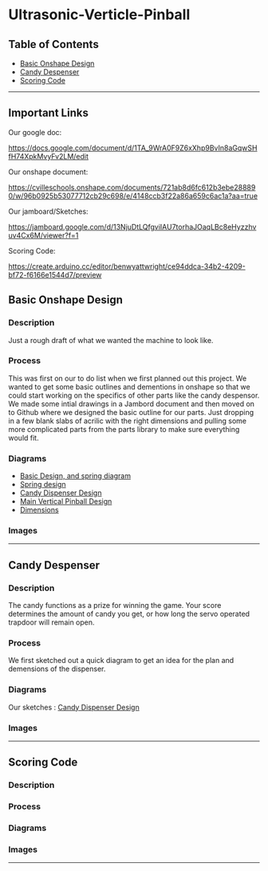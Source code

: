 # Ultrasonic-Verticle-Pinball
 
## Table of Contents 
* [Basic Onshape Design](#BasicOnshapeDesign)
* [Candy Despenser](#CandyDespenser)
* [Scoring Code](#ScoringCode)

---
## Important Links
Our google doc:

https://docs.google.com/document/d/1TA_9WrA0F9Z6xXhp9BvIn8aGqwSHfH74XpkMvyFv2LM/edit

Our onshape document:

https://cvilleschools.onshape.com/documents/721ab8d6fc612b3ebe288890/w/96b0925b53077712cb29c698/e/4148ccb3f22a86a659c6ac1a?aa=true

Our jamboard/Sketches:

https://jamboard.google.com/d/13NjuDtLQfgviIAU7torhaJOaqLBc8eHyzzhvuv4Cx6M/viewer?f=1

Scoring Code:

https://create.arduino.cc/editor/benwyattwright/ce94ddca-34b2-4209-bf72-f6166e1544d7/preview

## Basic Onshape Design 

### Description 

Just a rough draft of what we wanted the machine to look like. 

### Process

This was first on our to do list when we first planned out this project. We wanted to get some basic outlines and dementions in onshape so that we could start working on the specifics of other parts like the candy despensor. We made some intial drawings in a Jambord document and then moved on to Github where we designed the basic outline for our parts. Just dropping in a few blank slabs of acrilic with the right dimensions and pulling some more complicated parts from the parts library to make sure everything would fit. 

### Diagrams 

* [Basic Design, and spring diagram](Photos/Screenshot%202021-02-11%20at%203.44.58%20PM.png)
* [Spring design](Photos/Screenshot%202021-02-11%20at%203.46.49%20PM.png)
* [Candy Dispenser Design](Photos/Screenshot%202021-02-11%20at%203.46.57%20PM.png)
* [Main Vertical Pinball Design](Photos/Screenshot%202021-02-11%20at%203.47.06%20PM.png)
* [Dimensions](Photos/Screenshot%202021-02-11%20at%203.47.17%20PM.png)

### Images 


---

## Candy Despenser 

### Description 

The candy functions as a prize for winning the game. Your score determines the amount of candy you get, or how long the servo operated trapdoor will remain open. 

### Process

We first sketched out a quick diagram to get an idea for the plan and demensions of the dispenser. 

### Diagrams 

Our sketches :
[Candy Dispenser Design](Photos/Screenshot%202021-02-11%20at%203.46.57%20PM.png)


### Images 

---

## Scoring Code 

### Description 

### Process

### Diagrams 

### Images 


---
